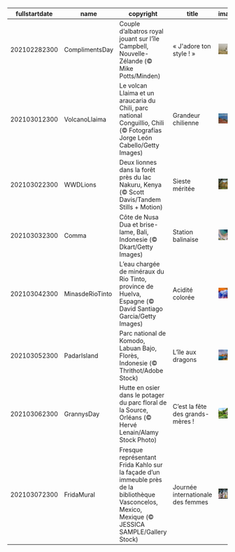 |fullstartdate|name|copyright|title|image|
|--|--|--|--|--|
202102282300|ComplimentsDay|Couple d’albatros royal jouant sur l’île Campbell, Nouvelle-Zélande (© Mike Potts/Minden)|« J'adore ton style ! »|![](/fr-FR/2021/03/202102282300ComplimentsDay.jpg)|
202103012300|VolcanoLlaima|Le volcan Llaima et un araucaria du Chili, parc national Conguillio, Chili (© Fotografías Jorge León Cabello/Getty Images)|Grandeur chilienne|![](/fr-FR/2021/03/202103012300VolcanoLlaima.jpg)|
202103022300|WWDLions|Deux lionnes dans la forêt près du lac Nakuru, Kenya (© Scott Davis/Tandem Stills + Motion)|Sieste méritée|![](/fr-FR/2021/03/202103022300WWDLions.jpg)|
202103032300|Comma|Côte de Nusa Dua et brise-lame, Bali, Indonesie (© Dkart/Getty Images)|Station balinaise|![](/fr-FR/2021/03/202103032300Comma.jpg)|
202103042300|MinasdeRioTinto|L’eau chargée de minéraux du Rio Tinto, province de Huelva, Espagne (© David Santiago Garcia/Getty Images)|Acidité colorée|![](/fr-FR/2021/03/202103042300MinasdeRioTinto.jpg)|
202103052300|PadarIsland|Parc national de Komodo, Labuan Bajo, Florès, Indonesie (© Thrithot/Adobe Stock)|L’île aux dragons|![](/fr-FR/2021/03/202103052300PadarIsland.jpg)|
202103062300|GrannysDay|Hutte en osier dans le potager du parc floral de la Source, Orléans (© Hervé Lenain/Alamy Stock Photo)|C’est la fête des grands-mères !|![](/fr-FR/2021/03/202103062300GrannysDay.jpg)|
202103072300|FridaMural|Fresque représentant Frida Kahlo sur la façade d’un immeuble près de la bibliothèque Vasconcelos, Mexico, Mexique (© JESSICA SAMPLE/Gallery Stock)|Journée internationale des femmes|![](/fr-FR/2021/03/202103072300FridaMural.jpg)|
